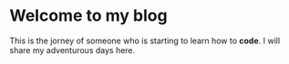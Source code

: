 # Welcome to my blog

This is the jorney of someone who is starting to learn how to **code**. I will share my adventurous days here.

